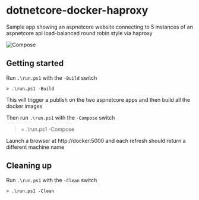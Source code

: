 # dotnetcore-docker-haproxy

Sample app showing an aspnetcore website connecting to 5 instances of an aspnetcore api load-balanced round robin style via haproxy

![Compose](http://i.imgur.com/Owk9CHw.png)

## Getting started

Run `.\run.ps1` with the `-Build` switch

    > .\run.ps1 -Build

This will trigger a publish on the two aspnetcore apps and then build all the docker images

Then run `.\run.ps1` with the `-Compose` switch

>= .\run.ps1 -Compose

Launch a browser at http://docker:5000 and each refresh should return a different machine name

## Cleaning up

Run `.\run.ps1` with the `-Clean` switch

    > .\run.ps1 -Clean